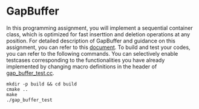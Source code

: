 # GapBuffer
In this programming assignment, you will implement a sequential container class, which is optimized for fast inserttion and deletion operations at any position. For detailed description of GapBuffer and guidance on this assignment, you can refer to this [document](./doc/Short%20Assignment%203%20-%20Gap%20Buffer.pdf). To build and test your codes, you can refer to the following commands. You can selectively enable testcases corresponding to the functionalities you have already implemented by changing macro definitions in the header of [gap_buffer_test.cc](./gap_buffer_test.cc).

```shell
mkdir -p build && cd build
cmake ..
make
./gap_buffer_test
```